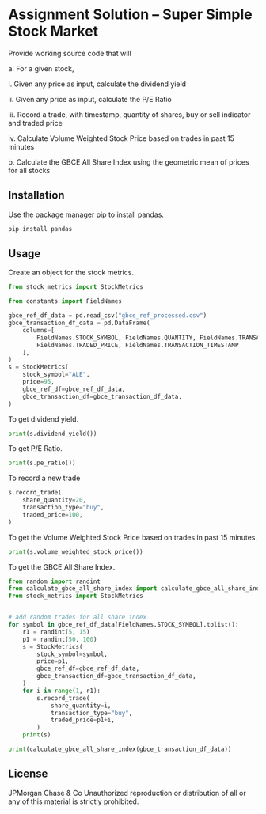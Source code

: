 #  Assignment Solution – Super Simple Stock Market

Provide working source code that will 

a. For a given stock, 

i. Given any price as input, calculate the dividend yield

ii. Given any price as input, calculate the P/E Ratio

iii. Record a trade, with timestamp, quantity of shares, buy or sell indicator and traded price

iv. Calculate Volume Weighted Stock Price based on trades in past 15 minutes

b. Calculate the GBCE All Share Index using the geometric mean of prices for all stocks

## Installation

Use the package manager [pip](https://pip.pypa.io/en/stable/) to install pandas.

```bash
pip install pandas
```

## Usage
Create an object for the stock metrics. 
```python
from stock_metrics import StockMetrics

from constants import FieldNames

gbce_ref_df_data = pd.read_csv("gbce_ref_processed.csv")
gbce_transaction_df_data = pd.DataFrame(
    columns=[
        FieldNames.STOCK_SYMBOL, FieldNames.QUANTITY, FieldNames.TRANSACTION_TYPE, 
        FieldNames.TRADED_PRICE, FieldNames.TRANSACTION_TIMESTAMP
    ],
)
s = StockMetrics(
    stock_symbol="ALE",
    price=95,
    gbce_ref_df=gbce_ref_df_data,
    gbce_transaction_df=gbce_transaction_df_data,
)
```
To get dividend yield. 
```python
print(s.dividend_yield())
```
To get P/E Ratio.
```python
print(s.pe_ratio())
```
To record a new trade 
```python
s.record_trade(
    share_quantity=20,
    transaction_type="buy",
    traded_price=100,
)
```
To get the Volume Weighted Stock Price based on trades in past 15 minutes.
```python
print(s.volume_weighted_stock_price())
```
To get the GBCE All Share Index.
```python
from random import randint
from calculate_gbce_all_share_index import calculate_gbce_all_share_index
from stock_metrics import StockMetrics


# add random trades for all share index
for symbol in gbce_ref_df_data[FieldNames.STOCK_SYMBOL].tolist():
    r1 = randint(5, 15)
    p1 = randint(50, 100)
    s = StockMetrics(
        stock_symbol=symbol,
        price=p1,
        gbce_ref_df=gbce_ref_df_data,
        gbce_transaction_df=gbce_transaction_df_data,
    )
    for i in range(1, r1):
        s.record_trade(
            share_quantity=i,
            transaction_type="buy",
            traded_price=p1+i,
        )
    print(s)

print(calculate_gbce_all_share_index(gbce_transaction_df_data))
```

## License

JPMorgan Chase & Co Unauthorized reproduction or distribution of all or any of this material is strictly prohibited.

